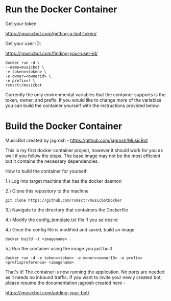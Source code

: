# Run the Docker Container

Get your token:

https://jmusicbot.com/getting-a-bot-token/

Get your user ID:

https://jmusicbot.com/finding-your-user-id/

    docker run -d \
    --name=musicbot \
    -e token=<token> \
    -e owner=<ownerid> \
    -e prefix=! \
    rsmsctr/musicbot

Currently the only environmental variables that the container supports is the token, owner, and prefix. If you would like to change more of the variables you can build the container yourself with the instructions provided below.





















# Build the Docker Container
MusicBot created by jagrosh - https://github.com/jagrosh/MusicBot

This is my first docker container project, however it should work for you as well if you follow the steps. The base image may not be the most efficient but it contains the necessary dependencies.

How to build the container for yourself:

1.) Log into target machine that has the docker daemon

2.) Clone this repository to the machine

    git clone https://github.com/rsmsctr/musicbotDocker

3.) Navigate to the directory that containers the Dockerfile 

4.) Modify the config_template.txt file if you so desire

4.) Once the config file is modified and saved, build an image

    docker build -t <imagename> .

5.) Run the container using the image you just built

    docker run -d -e token=<token> -e owner=<ownerID> -e prefix=<prefixpreference> <imagename>


That's it! The container is now running the application. No ports are needed as it needs no inbound traffic.
If you want to invite your newly created bot, please resume the documentation jagrosh created here -

https://jmusicbot.com/adding-your-bot/


